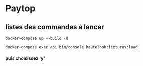 # Paytop

## listes des commandes à lancer
```shell
docker-compose up --build -d
```

```shell
docker-compose exec api bin/console hautelook:fixtures:load
```
#### puis choisissez 'y'
